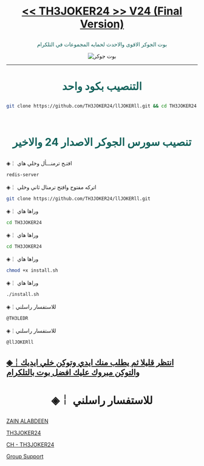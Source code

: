 # <p align="center" style="color:#cb3349" > [<< TH3JOKER24 >> V24 (Final Version)](https://telegram.me/llJOKERll)

 <p align="center" style="color: #14635c;" > بوت الجوكر الاقوى والاحدث لحمايه المجموعات في التلكرام
<p align="center"><img src="جوكر.jpg" alt="بوت جوكر" title="بوت جوكر">

***

# <p align="center" style="color: #14635c;" > التنصيب بكود واحد
```sh
git clone https://github.com/TH3JOKER24/llJOKERll.git && cd TH3JOKER24 && chmod +x install.sh &&./install.sh
```


<br>

# <p align="center" style="color: #14635c;" >  تنصيب سورس الجوكر الاصدار 24 والاخير

◈￤  افتـح ترمنـــأل وخلي هاي
```sh
redis-server
```
◈￤  اتركه مفتوح وافتح ترمنال ثاني وخلي
```sh
git clone https://github.com/TH3JOKER24/llJOKERll.git
```
◈￤  وراها هاي
```sh
cd TH3JOKER24
```
◈￤  وراها هاي 
```sh
cd TH3JOKER24
```
◈￤  وراها هاي 
```sh
chmod +x install.sh
```
◈￤  وراها هاي 
```sh
./install.sh
```
◈￤للاستفسار راسلني 
```sh
@TH3LEDR
```
◈￤للاستفسار راسلني 
```sh
@llJOKERll
```
##  [◈￤انتظر قليلا ثم يطلب منك ايدي وتوكن خلي ايديك والتوكن مبروك عليك افضل بوت بالتلكرام](https://telegram.me/llJOKERll)
# <p align="center"> ◈￤  للاستفسار راسلني 

  [ZAIN ALABDEEN](https://telegram.me/TH3LEDR) <br>
  
  [TH3JOKER24](https://telegram.me/llJOKERll) <br>
  
  [CH - TH3JOKER24](https://telegram.me/LLJOKERLL) <br>
  
  [Group Support](https://telegram.me/LORDZAIN)<br>
